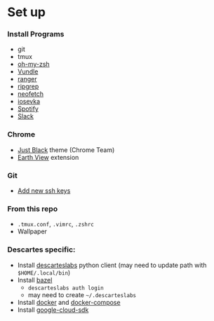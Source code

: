 # Set up

### Install Programs
- git
- tmux
- [oh-my-zsh](https://github.com/robbyrussell/oh-my-zsh)
- [Vundle](https://github.com/VundleVim/Vundle.vim)
- [ranger](https://github.com/ranger/ranger)
- [ripgrep](https://github.com/BurntSushi/ripgrep)
- [neofetch](https://github.com/dylanaraps/neofetch/wiki/Installation#ubuntu)
- [iosevka](https://github.com/be5invis/Iosevka/releases)
- [Spotify](https://www.spotify.com/us/download/linux/)
- [Slack](https://slack.com/downloads/linux)

### Chrome
- [Just Black](https://chrome.google.com/webstore/detail/just-black/aghfnjkcakhmadgdomlmlhhaocbkloab) theme (Chrome Team)
- [Earth View](https://chrome.google.com/webstore/detail/earth-view-from-google-ea/bhloflhklmhfpedakmangadcdofhnnoh) extension

### Git
- [Add new ssh keys](https://help.github.com/en/articles/adding-a-new-ssh-key-to-your-github-account)

### From this repo
- `.tmux.conf`, `.vimrc`, `.zshrc`
- Wallpaper

### Descartes specific:
- Install [descarteslabs](https://docs.descarteslabs.com/installation.html) python client (may need to update path with `$HOME/.local/bin`)
- Install [bazel](https://docs.bazel.build/versions/master/install-ubuntu.html)
  - `descarteslabs auth login`
  - may need to create `~/.descarteslabs`
- Install [docker](https://docs.docker.com/install/linux/docker-ce/ubuntu/) and [docker-compose](https://docs.docker.com/compose/install/)
- Install [google-cloud-sdk](https://cloud.google.com/sdk/docs/downloads-interactive)
